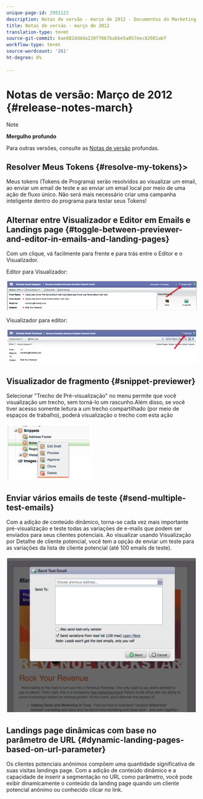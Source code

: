 ```yaml
---
unique-page-id: 2951122
description: Notas de versão - março de 2012 - Documentos do Marketing - Documentação do produto
title: Notas de versão - março de 2012
translation-type: tm+mt
source-git-commit: 6ae882dddda220f7067babbe5a057eec82601abf
workflow-type: tm+mt
source-wordcount: '261'
ht-degree: 0%

---
```



# Notas de versão: Março de 2012 {#release-notes-march}

>[!NOTE]
>
>**Mergulho profundo**
>
>Para outras versões, consulte as [Notas de versão](https://docs.marketo.com/display/docs/release+notes) profundas.
>
>## Resolver Meus Tokens {#resolve-my-tokens}>

Meus tokens (Tokens de Programa) serão resolvidos ao visualizar um email, ao enviar um email de teste e ao enviar um email local por meio de uma ação de fluxo único. Não será mais necessário criar uma campanha inteligente dentro do programa para testar seus Tokens!

## Alternar entre Visualizador e Editor em Emails e Landings page {#toggle-between-previewer-and-editor-in-emails-and-landing-pages}

Com um clique, vá facilmente para frente e para trás entre o Editor e o Visualizador.

Editor para Visualizador:

![](assets/image2014-9-23-10-3a0-3a13.png)

Visualizador para editor:

![](assets/image2014-9-23-10-3a0-3a25.png)

## Visualizador de fragmento {#snippet-previewer}

Selecionar &quot;Trecho de Pré-visualização&quot; no menu permite que você visualização um trecho, sem torná-lo um rascunho.Além disso, se você tiver acesso somente leitura a um trecho compartilhado (por meio de espaços de trabalho), poderá visualização o trecho com esta ação

![](assets/image2014-9-23-10-3a0-3a37.png)

## Enviar vários emails de teste {#send-multiple-test-emails}

Com a adição de conteúdo dinâmico, torna-se cada vez mais importante pré-visualização e teste todas as variações de e-mails que podem ser enviados para seus clientes potenciais. Ao visualizar usando Visualização por Detalhe de cliente potencial, você tem a opção de enviar um teste para as variações da lista de cliente potencial (até 100 emails de teste).

![](assets/image2014-9-23-10-3a0-3a50.png)

## Landings page dinâmicas com base no parâmetro de URL {#dynamic-landing-pages-based-on-url-parameter}

Os clientes potenciais anônimos compõem uma quantidade significativa de suas visitas landings page. Com a adição de conteúdo dinâmico e a capacidade de inserir a segmentação no URL como parâmetro, você pode exibir dinamicamente o conteúdo da landing page quando um cliente potencial anônimo ou conhecido clicar no link.
